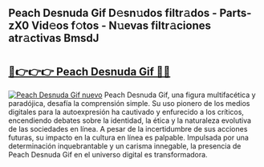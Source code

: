 ## Peach Desnuda Gif D𝚎sn𝚞dos filtr𝚊dos - Parts-zX0 Vid𝚎os f𝚘tos - N𝚞evas filtr𝚊ciones atr𝚊ctivas BmsdJ

# <h2><a href="http://mb1he7.tromn.icu/?c=Peach+Desnuda+Gif">🔗👉👉👉 Peach Desnuda Gif 🔗🔗</a></h2>

[![Peach Desnuda Gif nuevo](https://i.imgur.com/pEAQMta.gif)](http://mb1he7.tromn.icu/?c=Peach+Desnuda+Gif)
Peach Desnuda Gif, una figura multifacética y paradójica, desafía la comprensión simple. Su uso pionero de los medios digitales para la autoexpresión ha cautivado y enfurecido a los críticos, encendiendo debates sobre la identidad, la ética y la naturaleza evolutiva de las sociedades en línea. A pesar de la incertidumbre de sus acciones futuras, su impacto en la cultura en línea es palpable. Impulsada por una determinación inquebrantable y un carisma innegable, la presencia de Peach Desnuda Gif en el universo digital es transformadora.
